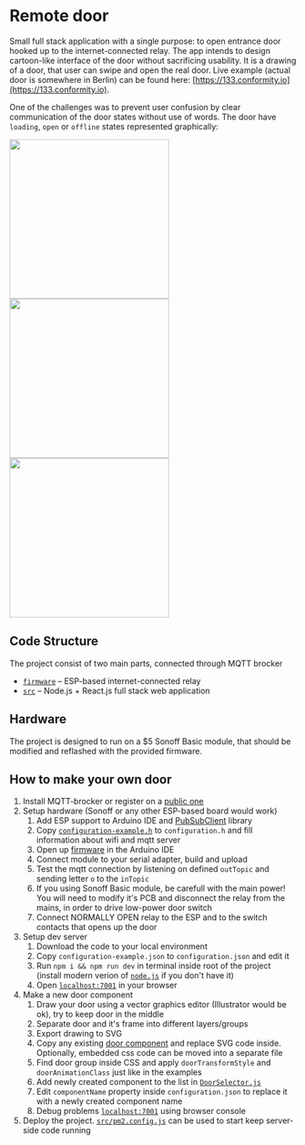 # Remote door

Small full stack application with a single purpose: to open entrance door hooked up to the internet-connected relay. The app intends to design cartoon-like interface of the door without sacrificing usability. It is a drawing of a door, that user can swipe and open the real door. Live example (actual door is somewhere in Berlin) can be found here: [https://133.conformity.io](https://133.conformity.io).

One of the challenges was to prevent user confusion by clear communication of the door states without use of words. The door have `loading`, `open` or `offline` states represented graphically:

  <img src="https://cdn.rawgit.com/valiafetisov/remote-door/master/public/showcase/ui-connecting.svg" width="280" height="280"><img src="https://cdn.rawgit.com/valiafetisov/remote-door/master/public/showcase/ui-open-close.svg" width="280" height="280"><img src="https://cdn.rawgit.com/valiafetisov/remote-door/master/public/showcase/ui-error.svg" width="280" height="280">

## Code Structure

The project consist of two main parts, connected through MQTT brocker

  - [`firmware`](./firmware) – ESP-based internet-connected relay
  - [`src`](./src) – Node.js + React.js full stack web application

## Hardware

The project is designed to run on a $5 Sonoff Basic module, that should be modified and reflashed with the provided firmware.

## How to make your own door

1. Install MQTT-brocker or register on a [public one](https://github.com/mqtt/mqtt.github.io/wiki/public_brokers)
2. Setup hardware (Sonoff or any other ESP-based board would work)
    1. Add ESP support to Arduino IDE and [PubSubClient](https://github.com/knolleary/pubsubclient) library
    2. Copy [`configuration-example.h`](firmware/configuration-example.h) to `configuration.h` and fill information about wifi and mqtt server
    3. Open up [firmware](firmware/firmware.ino) in the Arduino IDE
    4. Connect module to your serial adapter, build and upload
    5. Test the mqtt connection by listening on defined `outTopic` and sending letter `o` to the `inTopic`
    6. If you using Sonoff Basic module, be carefull with the main power! You will need to modify it's PCB and disconnect the relay from the mains, in order to drive low-power door switch
    7. Connect NORMALLY OPEN relay to the ESP and to the switch contacts that opens up the door
3. Setup dev server
    1. Download the code to your local environment
    2. Copy `configuration-example.json` to `configuration.json` and edit it
    3. Run `npm i && npm run dev` in terminal inside root of the project (install modern verion of [`node.js`](https://nodejs.org/en/download/package-manager/) if you don't have it)
    3. Open [`localhost:7001`](http://localhost:7001) in your browser
4. Make a new door component
    1. Draw your door using a vector graphics editor (Illustrator would be ok), try to keep door in the middle
    2. Separate door and it's frame into different layers/groups
    3. Export drawing to SVG
    4. Copy any existing [door component](./src/client/doors) and replace SVG code inside. Optionally, embedded css code can be moved into a separate file
    5. Find door group inside CSS and apply `doorTransformStyle` and `doorAnimationClass` just like in the examples
    6. Add newly created component to the list in [`DoorSelector.js`](./src/client/DoorSelector.js)
    7. Edit `componentName` property inside `configuration.json` to replace it with a newly created component name
    8. Debug problems [`localhost:7001`](http://localhost:7001) using browser console
5. Deploy the project. [`src/pm2.config.js`](./src/pm2.config.js) can be used to start keep server-side code running
